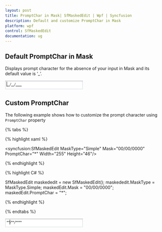 ```yaml
---
layout: post
title: PromptChar in Mask| SfMaskedEdit | Wpf | Syncfusion
description: Default and customize PromptChar in Mask
platform: wpf
control: SfMaskedEdit
documentation: ug
---
```

## Default PromptChar in Mask

Displays prompt character for the absence of your input in Mask and its default value is ‘_’.

![](PromptChar_In_Mask_Images/PromptChar_In_Mask_Img1.jpg)

## Custom PromptChar

The following example shows how to customize the prompt character using `PromptChar` property

{% tabs %}

{% highlight xaml %}

<syncfusion:SfMaskedEdit  MaskType="Simple" Mask="00/00/0000" PromptChar="*" Width="255" Height="46"/>

{% endhighlight %}

{% highlight C# %}

SfMaskedEdit maskededit = new SfMaskedEdit();
maskededit.MaskType = MaskType.Simple;
maskedEdit.Mask = "00/00/0000";
maskedEdit.PromptChar = "*";

{% endhighlight %}

{% endtabs %}

![](PromptChar_In_Mask_Images/PromptChar_In_Mask_Img2.jpg)